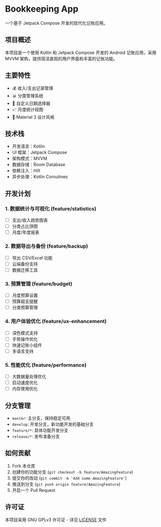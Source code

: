 # Bookkeeping App

一个基于 Jetpack Compose 开发的现代化记账应用。

## 项目概述

本项目是一个使用 Kotlin 和 Jetpack Compose 开发的 Android 记账应用，采用 MVVM 架构，提供简洁直观的用户界面和丰富的记账功能。

## 主要特性

- 💰 收入/支出记录管理
- 📊 分类管理系统
- 📅 自定义日期选择器
- 📈 月度统计视图
- 🎨 Material 3 设计风格

## 技术栈

- 开发语言：Kotlin
- UI 框架：Jetpack Compose
- 架构模式：MVVM
- 数据存储：Room Database
- 依赖注入：Hilt
- 异步处理：Kotlin Coroutines

## 开发计划

### 1. 数据统计与可视化 (feature/statistics)
- [ ] 支出/收入趋势图表
- [ ] 分类占比饼图
- [ ] 月度/年度报表

### 2. 数据导出与备份 (feature/backup)
- [ ] 导出 CSV/Excel 功能
- [ ] 云端备份支持
- [ ] 数据迁移工具

### 3. 预算管理 (feature/budget)
- [ ] 月度预算设置
- [ ] 预算超支提醒
- [ ] 分类预算管理

### 4. 用户体验优化 (feature/ux-enhancement)
- [ ] 深色模式支持
- [ ] 手势操作优化
- [ ] 快速记账小组件
- [ ] 多语言支持

### 5. 性能优化 (feature/performance)
- [ ] 大数据量处理优化
- [ ] 启动速度优化
- [ ] 内存使用优化

## 分支管理

- `master`: 主分支，保持稳定可用
- `develop`: 开发分支，新功能开发的基础分支
- `feature/*`: 具体功能开发分支
- `release/*`: 发布准备分支

## 如何贡献

1. Fork 本仓库
2. 创建你的功能分支 (`git checkout -b feature/AmazingFeature`)
3. 提交你的改动 (`git commit -m 'Add some AmazingFeature'`)
4. 推送到分支 (`git push origin feature/AmazingFeature`)
5. 开启一个 Pull Request

## 许可证

本项目采用 GNU GPLv3 许可证 - 详见 [LICENSE](LICENSE) 文件
